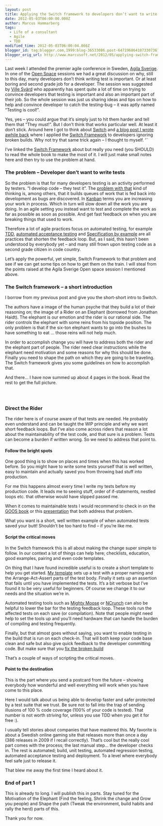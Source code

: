 ```yaml
---
layout: post
title: Applying the Switch framework to developers don’t want to write tests
date: 2012-05-03T06:00:00.000Z
author: Marcus Hammarberg
tags:
  - Life of a consultant
  - Agile
  - TDD
modified_time: 2012-05-03T06:00:04.866Z
blogger_id: tag:blogger.com,1999:blog-36533086.post-6471968641873307367
blogger_orig_url: http://www.marcusoft.net/2012/05/applying-switch-framework-to-developers.html
---
```



Last week I attended the premier agile conference in Sweden,
<a href="http://agilasverige.se/" target="_blank">Agila Sverige</a>. In
one of the <a href="http://en.wikipedia.org/wiki/Open-space_technology"
target="_blank">Open Space</a> sessions we had a great discussion on
why, still to this day, many developers don’t think writing test is
important. Or at least boring and second grade job for a developer. The
session was suggested by
<a href="https://twitter.com/#!/villesv" target="_blank">Ville Svärd</a>
who apparently has spent quite a lot of time on trying to convince
developers that testing is important and also an important part of their
job. So the whole session was just us sharing ideas and tips on how to
help and convince developer to catch the testing-bug – it was aptly
named “Testing is cool!”.

Yes, yes – you could argue that it’s simply just to hit them harder and
tell them that “They must!”. But I don’t think that works particular
well. At least it don’t stick. Around here I got to think about
<a href="http://www.heathbrothers.com/switch/"
target="_blank">Switch</a> and <a
href="http://www.marcusoft.net/2011/12/applying-switch-framework-to-broken.html"
target="_blank">a blog post I wrote awhile back</a> where I applied the
<a
href="http://www.heathbrothers.com/resources/download/switch-framework.pdf"
target="_blank">Switch Framework</a> to developers ignoring broken
builds. Why not try that same trick again – I thought to myself. ‘¨

I’ve linked the <a
href="http://www.heathbrothers.com/resources/download/switch-framework.pdf"
target="_blank">Switch Framework</a> about but really you need (you
SHOULD) to read the whole book to make the most of it. I will just make
small notes here and then try to use the problem at hand.

### The problem – Developer don’t want to write tests

So the problem is that for many developers testing is an activity
performed by testers. “I develop code – they test it”. The <a
href="http://www.marcusoft.net/2010/10/no-more-bugs-thought-experiment.html"
target="_blank">problem with that</a> kind of thinking is, among others,
that it builds queues of work that is fed back into development as bugs
are discovered. In
<a href="http://www.kanban101.com/" target="_blank">Kanban</a> terms you
are increasing your work in process. Which in turn will slow down all
the work you are doing. In an agile setting you instead want to test and
complete the work as far as possible as soon as possible. And get fast
feedback on when you are breaking things that used to work.

Therefore a lot of agile practices focus on automated testing, for
example <a href="http://en.wikipedia.org/wiki/Test-driven_development"
target="_blank">TDD</a>, <a
href="http://www.slideshare.net/nashjain/acceptance-test-driven-development-350264"
target="_blank">automated acceptance testing</a> and
<a href="http://specificationbyexample.com/"
target="_blank">Specification by example</a> are all practices that
shorten the feedback loop. But, as I said, this hasn’t been understood
by everybody yet – and many still frown upon testing code as a second
grade citizen in code country.

Let’s apply the powerful, yet simple, Switch Framework to that problem
and see if we can get some tips on how to get them on the train. I will
steal from the points raised at the Agila Sverige Open space session I
mentioned above.

### The Switch framework – a short introduction

I borrow from my previous post and give you the short-short intro to
Switch.

The authors have a image of the human psyche that they build a lot of
their reasoning on; the image of a Rider on an Elephant (borrowed from
Jonathan Haidt). The elephant is our emotion and the rider is our
rational side. The rider controls the elephant with some reins from his
topside position. The only problem is that if the six-ton elephant wants
to go into the bushes to have something to eat … those reins will not
help much.

In order to accomplish change you will have to address both the rider
and the elephant part of people. The rider need clear instructions while
the elephant need motivation and some reasons for why this should be
done. Finally you need to shape the path on which they are going to be
traveling. The Switch framework gives you some guidelines on how to
accomplish that.

And there… I have now summed up about 4 pages in the book. Read the rest
to get the full picture.

###  

### Direct the Rider

The rider here is of course aware of that tests are needed. He probably
even understand and can be taught the WIP principle and why we want
short feedback loops. But I’ve also come across riders that reason a lot
about the maintainability of the test code, and that sure is a problem.
Tests can become a burden if written wrong. So we need to address that
point to.

#### Follow the bright spots

One good thing is to show on places and times when this has worked
before. So you might have to write some tests yourself that is well
written, easy to maintain and actually saved you from throwing bad stuff
into production.

For me this happens almost every time I write my tests before my
production code. It leads me to seeing stuff, order of if-statements,
nestled loops etc. that otherwise would have slipped passed me.

When it comes to maintainable tests I would recommend to check in on the
<a href="http://www.growing-object-oriented-software.com/"
target="_blank">GOOS book</a> or this
<a href="http://www.slideshare.net/amckinnell/xptorontofinalslidehsare"
target="_blank">presentation</a> that both address that problem.

What you want is a short, well written example of when automated tests
saved your butt! Shouldn’t be too hard to find – if you’re like me.

#### Script the critical moves

In the Switch framework this is all about making the change super simple
to follow. In our context a lot of things can help here; checklists,
education, good examples, pairing and even code templates.

On thing that I have found incredible useful is to create a short
template to help you get started. <a
href="http://www.marcusoft.net/2009/02/snippet-for-creating-testmethod-in-c.html"
target="_blank">My template</a> sets up a test with a proper naming and
the Arrange-Act-Assert parts of the test body. Finally it sets up an
assertion that fails until you have implemented the tests. It’s a bit
verbose but I’ve found it to be very useful for beginners. Of course we
change it to our needs and the situation we’re in.

Automated testing tools such as
<a href="http://continuoustests.com/" target="_blank">Mighty Moose</a>
or <a href="http://www.ncrunch.net/" target="_blank">NCrunch</a> can
also be helpful to lower the bar for the testing feedback loop. These
tools run the affected tests on each save (or compilation). Note that
people might need help to set the tools up and you’ll need hardware that
can handle the burden of compiling and testing frequently.

Finally, but that almost goes without saying, you want to enable testing
in the build that is run on each check-in. That will both keep your code
base clean and safe but also give quick feedback to the developer
committing code. But make sure that you <a
href="http://www.marcusoft.net/2011/12/applying-switch-framework-to-broken.html"
target="_blank">fix the broken build</a>

That’s a couple of ways of scripting the critical moves.

#### Point to the destination

This is the part where you send a postcard from the future – showing
everybody how wonderful and well everything will work when you have come
to this place.

Here I would talk about us being able to develop faster and safer
protected by a test suite that we trust. Be sure not to fall into the
trap of sending illusions of 100 % code coverage (100% of your code is
tested). That number is not worth striving for, unless you use TDD when
you get it for free :).

I usually tell stories about companies that have mastered this. My
favorite is about a Swedish online gaming site that releases more than
once a day (386 releases in 2009 if I recall correctly). That’s cool but
the really cool part comes with the process; the last manual step… the
developer checks in. The rest is automated; build, unit testing,
automated regression testing, automated acceptance testing and
deployment. To a level where everybody feel safe just to release it.

That blew me away the first time I heard about it.

### End of part 1

This is already to long. I will publish this in parts. Stay tuned for
the Motivation of the Elephant (Find the feeling, Shrink the change and
Grow you people) and Shape the path (Tweak the environment, build habits
and rally the herd) parts of this.

Thank you for now.
